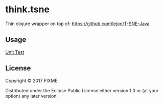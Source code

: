 # think.tsne

Thin clojure wrapper on top of:
https://github.com/lejon/T-SNE-Java

## Usage

[Unit Test](test/think/tsne/core_test.clj)

## License

Copyright © 2017 FIXME

Distributed under the Eclipse Public License either version 1.0 or (at
your option) any later version.
